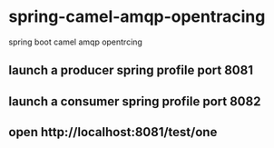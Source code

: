 # spring-camel-amqp-opentracing
spring boot camel amqp opentrcing

## launch a producer spring profile  port 8081
## launch a consumer spring profile  port 8082

## open http://localhost:8081/test/one
